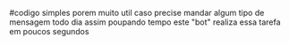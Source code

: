 #codigo simples porem muito util caso precise mandar algum tipo de mensagem todo dia assim poupando tempo este "bot" realiza essa tarefa em poucos segundos 
